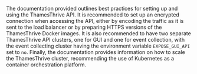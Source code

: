 The documentation provided outlines best practices for setting up and using the ThamesThrive API. It is recommended to set
up an encrypted connection when accessing the API, either by encoding the traffic as it is sent to the load balancer or
by preparing HTTPS versions of the ThamesThrive Docker images. It is also recommended to have two separate ThamesThrive API
clusters, one for GUI and one for event collection, with the event collecting cluster having the environment
variable `EXPOSE_GUI_API` set to `no`. Finally, the documentation provides information on how to scale the ThamesThrive
cluster, recommending the use of Kubernetes as a container orchestration platform.
